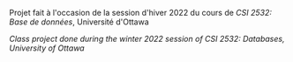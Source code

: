 Projet fait à l'occasion de la session d'hiver 2022 du cours de *CSI 2532: Base de données*, Université d'Ottawa

*Class project done during the winter 2022 session of CSI 2532: Databases, University of Ottawa* 
